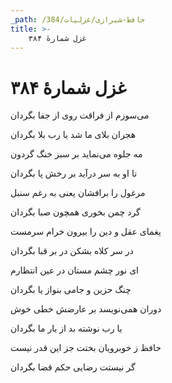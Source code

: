 ```yaml
---
_path: /حافظ-شیرازی/غزلیات/384
title: >-
    غزل شمارهٔ ۳۸۴
---
```

# غزل شمارهٔ ۳۸۴

<div class="b" id="bn1"><div class="m1"><p>می‌سوزم از فراقت روی از جفا بگردان</p></div>
<div class="m2"><p>هجران بلای ما شد یا رب بلا بگردان</p></div></div>
<div class="b" id="bn2"><div class="m1"><p>مه جلوه می‌نماید بر سبز خنگ گردون</p></div>
<div class="m2"><p>تا او به سر درآید بر رخش پا بگردان</p></div></div>
<div class="b" id="bn3"><div class="m1"><p>مرغول را برافشان یعنی به رغم سنبل</p></div>
<div class="m2"><p>گرد چمن بخوری همچون صبا بگردان</p></div></div>
<div class="b" id="bn4"><div class="m1"><p>یغمای عقل و دین را بیرون خرام سرمست</p></div>
<div class="m2"><p>در سر کلاه بشکن در بر قبا بگردان</p></div></div>
<div class="b" id="bn5"><div class="m1"><p>ای نور چشم مستان در عین انتظارم</p></div>
<div class="m2"><p>چنگ حزین و جامی بنواز یا بگردان</p></div></div>
<div class="b" id="bn6"><div class="m1"><p>دوران همی‌نویسد بر عارضش خطی خوش</p></div>
<div class="m2"><p>یا رب نوشته بد از یار ما بگردان</p></div></div>
<div class="b" id="bn7"><div class="m1"><p>حافظ ز خوبرویان بختت جز این قدر نیست</p></div>
<div class="m2"><p>گر نیستت رضایی حکم قضا بگردان</p></div></div>
